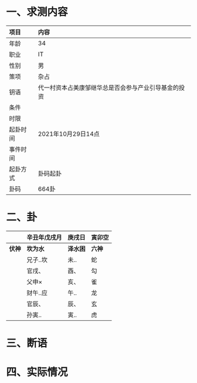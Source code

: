 # 一、求测内容
|项目|内容|
|:-|:-|
|年龄|34|
|职业|IT|
|性别|男|
|策项|杂占|
|钥语|代一村资本占美康邹继华总是否会参与产业引导基金的投资|
|条件||
|时限||
|起卦时间|2021年10月29日14点|
|事件时间||
|起卦方式|卦码起卦|
|卦码|664卦|

# 二、卦
||辛丑年戊戌月|庚戌日|寅卯空|
|:-|:-|:-|:-|
|**伏神**|**坎为水**|**泽水困**|**六神**|
||兄子..坎|未..|蛇|
||官戌、|酉、|勾|
||父申×|亥、|雀|
||财午..应|午..|龙|
||官辰、|辰、|玄|
||孙寅..|寅..|虎|


# 三、断语

# 四、实际情况